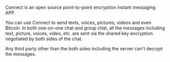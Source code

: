 Connect is an open source point-to-point encryption instant messaging APP.

You can use Connect to send texts, voices, pictures, videos and even Bitcoin.
In both one-on-one chat and group chat, all the messages including text, picture, voices, video, etc. are sent via the shared key encryption negotiated by both sides of the chat. 
 
Any third party other than the both sides including the server can't decrypt the messages. 
